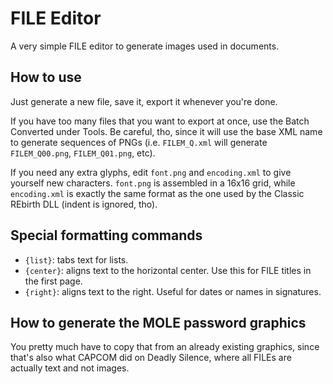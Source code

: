 # FILE Editor
A very simple FILE editor to generate images used in documents.

## How to use
Just generate a new file, save it, export it whenever you're done.

If you have too many files that you want to export at once, use the Batch Converted under Tools. Be careful, tho, since it will use the base XML name to generate sequences of PNGs (i.e. `FILEM_Q.xml` will generate `FILEM_Q00.png`, `FILEM_Q01.png`, etc).

If you need any extra glyphs, edit `font.png` and `encoding.xml` to give yourself new characters. `font.png` is assembled in a 16x16 grid, while `encoding.xml` is exactly the same format as the one used by the Classic REbirth DLL (indent is ignored, tho).

## Special formatting commands
* `{list}`: tabs text for lists.
* `{center}`: aligns text to the horizontal center. Use this for FILE titles in the first page.
* `{right}`: aligns text to the right. Useful for dates or names in signatures.

## How to generate the MOLE password graphics
You pretty much have to copy that from an already existing graphics, since that's also what CAPCOM did on Deadly Silence, where all FILEs are actually text and not images.
